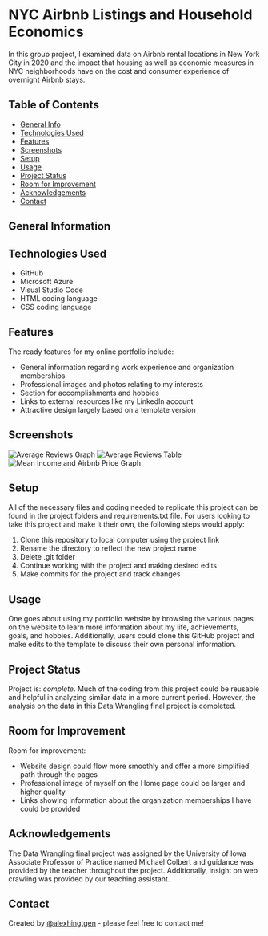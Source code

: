  # NYC Airbnb Listings and Household Economics
In this group project, I examined data on Airbnb rental locations in New York City in 2020 and the impact that housing as well as economic measures in NYC neighborhoods have on the cost and consumer experience of overnight Airbnb stays.

## Table of Contents
* [General Info](#general-information)
* [Technologies Used](#technologies-used)
* [Features](#features)
* [Screenshots](#screenshots)
* [Setup](#setup)
* [Usage](#usage)
* [Project Status](#project-status)
* [Room for Improvement](#room-for-improvement)
* [Acknowledgements](#acknowledgements)
* [Contact](#contact)

## General Information


## Technologies Used
- GitHub
- Microsoft Azure
- Visual Studio Code
- HTML coding language
- CSS coding language

## Features
The ready features for my online portfolio include:
- General information regarding work experience and organization memberships
- Professional images and photos relating to my interests
- Section for accomplishments and hobbies
- Links to external resources like my LinkedIn account
- Attractive design largely based on a template version

## Screenshots
![Average Reviews Graph]()
![Average Reviews Table]()
![Mean Income and Airbnb Price Graph]()

## Setup
All of the necessary files and coding needed to replicate this project can be found in the project folders and requirements.txt file. For users looking to take this project and make it their own, the following steps would apply:
1. Clone this repository to local computer using the project link
2. Rename the directory to reflect the new project name
3. Delete .git folder
4. Continue working with the project and making desired edits
5. Make commits for the project and track changes

## Usage
One goes about using my portfolio website by browsing the various pages on the website to learn more information about my life, achievements, goals, and hobbies. Additionally, users could clone this GitHub project and make edits to the template to discuss their own personal information.

## Project Status
Project is: _complete_. Much of the coding from this project could be reusable and helpful in analyzing similar data in a more current period. However, the analysis on the data in this Data Wrangling final project is completed.

## Room for Improvement
Room for improvement:
- Website design could flow more smoothly and offer a more simplified path through the pages
- Professional image of myself on the Home page could be larger and higher quality
- Links showing information about the organization memberships I have could be provided

## Acknowledgements
The Data Wrangling final project was assigned by the University of Iowa Associate Professor of Practice named Michael Colbert and guidance was provided by the teacher throughout the project. Additionally, insight on web crawling was provided by our teaching assistant.

## Contact
Created by [@alexhingtgen](https://github.com/alexhingtgen) - please feel free to contact me!
